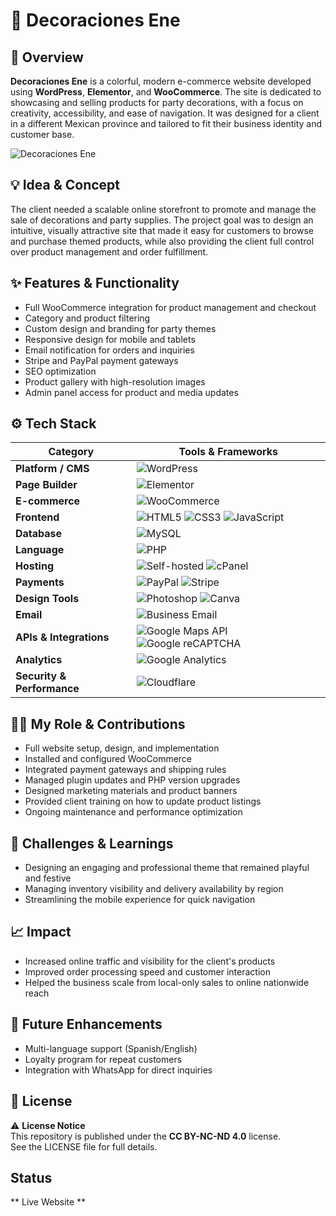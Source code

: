 # 🎈 Decoraciones Ene

## 🧭 Overview
**Decoraciones Ene** is a colorful, modern e-commerce website developed using **WordPress**, **Elementor**, and **WooCommerce**. The site is dedicated to showcasing and selling products for party decorations, with a focus on creativity, accessibility, and ease of navigation. It was designed for a client in a different Mexican province and tailored to fit their business identity and customer base.

![Decoraciones Ene](./assets/decoraciones-ene-screenshot.png) <!-- Replace with real screenshot -->

## 💡 Idea & Concept
The client needed a scalable online storefront to promote and manage the sale of decorations and party supplies. The project goal was to design an intuitive, visually attractive site that made it easy for customers to browse and purchase themed products, while also providing the client full control over product management and order fulfillment.

## ✨ Features & Functionality
- Full WooCommerce integration for product management and checkout
- Category and product filtering
- Custom design and branding for party themes
- Responsive design for mobile and tablets
- Email notification for orders and inquiries
- Stripe and PayPal payment gateways
- SEO optimization
- Product gallery with high-resolution images
- Admin panel access for product and media updates

## ⚙️ Tech Stack
| **Category**           | **Tools & Frameworks** |
|------------------------|------------------------|
| **Platform / CMS**     | ![WordPress](https://img.shields.io/badge/WordPress-21759B?style=for-the-badge&logo=wordpress&logoColor=white) |
| **Page Builder**       | ![Elementor](https://img.shields.io/badge/Elementor-92003B?style=for-the-badge&logo=elementor&logoColor=white) |
| **E-commerce**         | ![WooCommerce](https://img.shields.io/badge/WooCommerce-96588A?style=for-the-badge&logo=woocommerce&logoColor=white) |
| **Frontend**           | ![HTML5](https://img.shields.io/badge/HTML5-E34F26?style=for-the-badge&logo=html5&logoColor=white) ![CSS3](https://img.shields.io/badge/CSS3-1572B6?style=for-the-badge&logo=css3&logoColor=white) ![JavaScript](https://img.shields.io/badge/JavaScript-F7DF1E?style=for-the-badge&logo=javascript&logoColor=black) |
| **Database** | ![MySQL](https://img.shields.io/badge/MySQL-4479A1?style=for-the-badge&logo=mysql&logoColor=white) |
| **Language**           | ![PHP](https://img.shields.io/badge/PHP-777BB4?style=for-the-badge&logo=php&logoColor=white) |
| **Hosting**            | ![Self-hosted](https://img.shields.io/badge/Self--Hosted-000000?style=for-the-badge&logo=serverfault&logoColor=white) ![cPanel](https://img.shields.io/badge/cPanel-FF6C2C?style=for-the-badge&logo=cpanel&logoColor=white) |
| **Payments**           | ![PayPal](https://img.shields.io/badge/PayPal-00457C?style=for-the-badge&logo=paypal&logoColor=white) ![Stripe](https://img.shields.io/badge/Stripe-635BFF?style=for-the-badge&logo=stripe&logoColor=white) |
| **Design Tools**       | ![Photoshop](https://img.shields.io/badge/Adobe%20Photoshop-31A8FF?style=for-the-badge&logo=adobephotoshop&logoColor=white) ![Canva](https://img.shields.io/badge/Canva-00C4CC?style=for-the-badge&logo=canva&logoColor=white) |
| **Email**              | ![Business Email](https://img.shields.io/badge/Business%20Email-0072C6?style=for-the-badge&logo=microsoftoutlook&logoColor=white) |
| **APIs & Integrations** | ![Google Maps API](https://img.shields.io/badge/Google%20Maps%20API-4285F4?style=for-the-badge&logo=googlemaps&logoColor=white) ![Google reCAPTCHA](https://img.shields.io/badge/Google%20reCAPTCHA-4285F4?style=for-the-badge&logo=google&logoColor=white) |
| **Analytics**          | ![Google Analytics](https://img.shields.io/badge/Analytics-e37400?logo=googleanalytics&logoColor=white&style=for-the-badge) |
| **Security & Performance** | ![Cloudflare](https://img.shields.io/badge/Cloudflare-F38020?logo=cloudflare&logoColor=white&style=for-the-badge) |

## 🧑‍💻 My Role & Contributions
- Full website setup, design, and implementation
- Installed and configured WooCommerce
- Integrated payment gateways and shipping rules
- Managed plugin updates and PHP version upgrades
- Designed marketing materials and product banners
- Provided client training on how to update product listings
- Ongoing maintenance and performance optimization

## 🧗 Challenges & Learnings
- Designing an engaging and professional theme that remained playful and festive
- Managing inventory visibility and delivery availability by region
- Streamlining the mobile experience for quick navigation

## 📈 Impact
- Increased online traffic and visibility for the client's products
- Improved order processing speed and customer interaction
- Helped the business scale from local-only sales to online nationwide reach

## 🔮 Future Enhancements
- Multi-language support (Spanish/English)
- Loyalty program for repeat customers
- Integration with WhatsApp for direct inquiries

## 🪪 License
⚠️ **License Notice**  
This repository is published under the **CC BY-NC-ND 4.0** license.  
See the LICENSE file for full details.

## Status 
** Live Website **  
